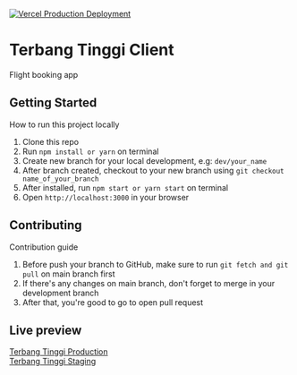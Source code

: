 [![Vercel Production Deployment](https://github.com/Terbang-Tinggi-App/Frontend-TerbangTinggi/actions/workflows/production.yml/badge.svg)](https://github.com/Terbang-Tinggi-App/Frontend-TerbangTinggi/actions/workflows/production.yml)

# Terbang Tinggi Client

Flight booking app

## Getting Started

How to run this project locally

1. Clone this repo
2. Run `npm install or yarn` on terminal
3. Create new branch for your local development, e.g: `dev/your_name`
4. After branch created, checkout to your new branch using `git checkout name_of_your_branch`
5. After installed, run `npm start or yarn start` on terminal
6. Open `http://localhost:3000` in your browser

## Contributing

Contribution guide

1. Before push your branch to GitHub, make sure to run `git fetch and git pull` on main branch first
2. If there's any changes on main branch, don't forget to merge in your development branch
3. After that, you're good to go to open pull request

## Live preview

[Terbang Tinggi Production](https://terbangtinggi.km3ggwp.com)
<br>
[Terbang Tinggi Staging](https://terbangtinggi-staging.km3ggwp.com)
